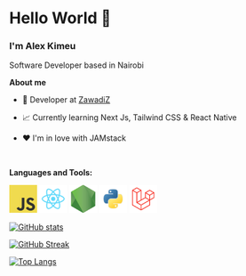 # Hello World 👋
### I'm Alex Kimeu

Software Developer based in Nairobi

**About me**

- 💼 Developer at [ZawadiZ](https://zawadiz.com/)

- 📈 Currently learning Next Js, Tailwind CSS & React Native

- ❤️ I'm in love with JAMstack

<br />

**Languages and Tools:**  

<code><img height="50" src="https://raw.githubusercontent.com/github/explore/80688e429a7d4ef2fca1e82350fe8e3517d3494d/topics/javascript/javascript.png"></code>
<code><img height="50" src="https://raw.githubusercontent.com/github/explore/80688e429a7d4ef2fca1e82350fe8e3517d3494d/topics/react/react.png"></code>
<code><img height="50" src="https://raw.githubusercontent.com/github/explore/80688e429a7d4ef2fca1e82350fe8e3517d3494d/topics/nodejs/nodejs.png"></code> 
<code><img height="50" src="https://raw.githubusercontent.com/github/explore/80688e429a7d4ef2fca1e82350fe8e3517d3494d/topics/python/python.png"></code> 
<code><img height="50" src="https://raw.githubusercontent.com/github/explore/56a826d05cf762b2b50ecbe7d492a839b04f3fbf/topics/laravel/laravel.png"></code> 

[![GitHub stats](https://github-readme-stats.vercel.app/api?username=alekskimeu)](https://github.com/alekskimeu/github-readme-stats)


[![GitHub Streak](https://github-readme-streak-stats.herokuapp.com/?user=alekskimeu)](https://git.io/streak-stats)


[![Top Langs](https://github-readme-stats.vercel.app/api/top-langs/?username=alekskimeu)](https://github.com/alekskimeu/github-readme-stats)


